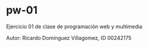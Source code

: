 # pw-01
Ejercicio 01 de clase de programación web y multimedia

Autor: Ricardo Domínguez Villagomez, ID 00242175